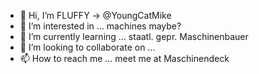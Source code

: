 - 👋 Hi, I’m FLUFFY -> @YoungCatMike
- 👀 I’m interested in ... machines maybe?
- 🌱 I’m currently learning ... staatl. gepr. Maschinenbauer
- 💞️ I’m looking to collaborate on ...
- 📫 How to reach me ... meet me at Maschinendeck

<!---

--->
